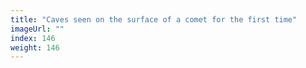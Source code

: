 ```yaml
---
title: "Caves seen on the surface of a comet for the first time"
imageUrl: ""
index: 146
weight: 146
---
```

